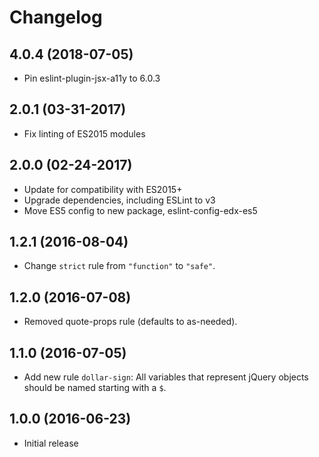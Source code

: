 # Changelog

## 4.0.4 (2018-07-05)
* Pin eslint-plugin-jsx-a11y to 6.0.3

## 2.0.1 (03-31-2017)
* Fix linting of ES2015 modules

## 2.0.0 (02-24-2017)
* Update for compatibility with ES2015+
* Upgrade dependencies, including ESLint to v3
* Move ES5 config to new package, eslint-config-edx-es5

## 1.2.1 (2016-08-04)
* Change `strict` rule from `"function"` to `"safe"`.

## 1.2.0 (2016-07-08)
* Removed quote-props rule (defaults to as-needed).

## 1.1.0 (2016-07-05)
* Add new rule `dollar-sign`: All variables that represent jQuery objects should be named starting with a `$`.

## 1.0.0 (2016-06-23)
* Initial release
